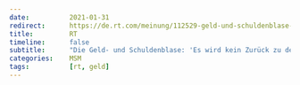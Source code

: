 ```yaml
---
date:          2021-01-31
redirect:      https://de.rt.com/meinung/112529-geld-und-schuldenblase-es-wird/
title:         RT
timeline:      false
subtitle:      "Die Geld- und Schuldenblase: 'Es wird kein Zurück zu den Jahren vor 2020 geben'"
categories:    MSM
tags:          [rt, geld]
---
```

